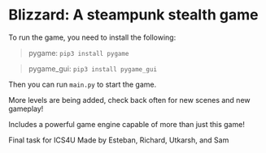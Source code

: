 # Blizzard: A steampunk stealth game

To run the game, you need to install the following:
> pygame: `pip3 install pygame`

> pygame_gui: `pip3 install pygame_gui`

Then you can run `main.py` to start the game.

More levels are being added, check back often for new scenes and new gameplay!

Includes a powerful game engine capable of more than just this game!

Final task for ICS4U
Made by Esteban, Richard, Utkarsh, and Sam
